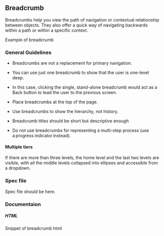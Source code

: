 
## Breadcrumb

Breadcrumbs help you view the path of navigation or contextual relationship between objects. They also offer a quick way of navigating backwards within a path or within a specific context.

Example of breadcrumb



### General Guidelines

- Breadcrumbs are not a replacement for primary navigation.

- You can use just one breadcrumb to show that the user is one-level deep.

- In this case, clicking the single, stand-alone breadcrumb would act as a Back button to lead the user to the previous screen.

- Place breadcrumbs at the top of the page.

- Use breadcrumbs to show the hierarchy, not history.

- Breadcrumb titles should be short but descriptive enough

- Do not use breadcrumbs for representing a multi-step process (use a progress indicator instead).

#### Multiple tiers 

If there are more than three levels, the home level and the last two levels are visible, with all the middle levels collapsed into ellipses and accessible from a dropdown.



### Spec file

Spec file should be here.



### Documentaion

##### HTML

Snippet of breadcrumb html
